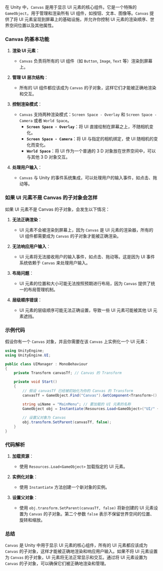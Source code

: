在 Unity 中，`Canvas` 是用于显示 UI 元素的核心组件。它是一个特殊的 `GameObject`，用于管理和渲染所有 UI 组件，如按钮、文本、图像等。`Canvas` 提供了将 UI 元素呈现到屏幕上的基础设施，并允许你控制 UI 元素的渲染顺序、世界空间位置以及其他属性。

### Canvas 的基本功能

1. **渲染 UI 元素**：
   - `Canvas` 负责将所有的 UI 组件（如 `Button`, `Image`, `Text` 等）渲染到屏幕上。

2. **管理 UI 层次结构**：
   - 所有的 UI 组件都应该成为 `Canvas` 的子对象，这样它们才能被正确地渲染和交互。

3. **控制渲染模式**：
   - `Canvas` 支持两种渲染模式：`Screen Space - Overlay` 和 `Screen Space - Camera` 或者 `World Space`。
     - **`Screen Space - Overlay`**：将 UI 直接绘制在屏幕之上，不随相机变化。
     - **`Screen Space - Camera`**：将 UI 与指定的相机绑定，使 UI 随相机的变化而变化。
     - **`World Space`**：将 UI 作为一个普通的 3 D 对象放在世界空间中，可以与其他 3 D 对象交互。

4. **处理用户输入**：
   - `Canvas` 与 Unity 的事件系统集成，可以处理用户的输入事件，如点击、拖动等。

### 如果 UI 元素不是 Canvas 的子对象会怎样

如果 UI 元素不是 Canvas 的子对象，会发生以下情况：

1. **无法正确渲染**：
   - UI 元素不会被渲染到屏幕上，因为 `Canvas` 是 UI 元素的渲染器，所有的 UI 组件都需要成为 `Canvas` 的子对象才能被正确渲染。

2. **无法响应用户输入**：
   - UI 元素将无法接收用户的输入事件，如点击、拖动等。这是因为 UI 事件系统依赖于 `Canvas` 来处理用户输入。

3. **布局问题**：
   - UI 元素的位置和大小可能无法按照预期进行布局，因为 `Canvas` 提供了统一的布局管理机制。

4. **层级顺序错误**：
   - UI 元素的层级顺序可能无法正确设置，导致一些 UI 元素可能被其他 UI 元素遮挡。

### 示例代码

假设你有一个 `Canvas` 对象，并且你需要在该 `Canvas` 上实例化一个 UI 元素：

```csharp
using UnityEngine;
using UnityEngine.UI;

public class UIManager : MonoBehaviour
{
    private Transform canvasTf; // Canvas 的 Transform

    private void Start()
    {
        // 假设 canvasTf 已经被初始化为你的 Canvas 的 Transform
        canvasTf = GameObject.Find("Canvas").GetComponent<Transform>();

        string uiName = "MainMenu"; // 要加载的 UI 元素的名称
        GameObject obj = Instantiate(Resources.Load<GameObject>("UI/" + uiName), canvasTf) as GameObject;
        
        // 设置父对象为 Canvas
        obj.transform.SetParent(canvasTf, false);
    }
}
```

### 代码解析

1. **加载资源**：
   - 使用 `Resources.Load<GameObject>` 加载指定的 UI 元素。

2. **实例化对象**：
   - 使用 `Instantiate` 方法创建一个新对象的实例。

3. **设置父对象**：
   - 使用 `obj.transform.SetParent(canvasTf, false)` 将新创建的 UI 元素设置为 `Canvas` 的子对象。第二个参数 `false` 表示不保留世界空间的位置、旋转和缩放。

### 总结

`Canvas` 是 Unity 中用于显示 UI 元素的核心组件，所有的 UI 元素都应该成为 `Canvas` 的子对象，这样才能被正确地渲染和响应用户输入。如果不将 UI 元素设置为 `Canvas` 的子对象，UI 元素将无法正常显示和交互。通过将 UI 元素设置为 `Canvas` 的子对象，可以确保它们被正确地渲染和管理。
